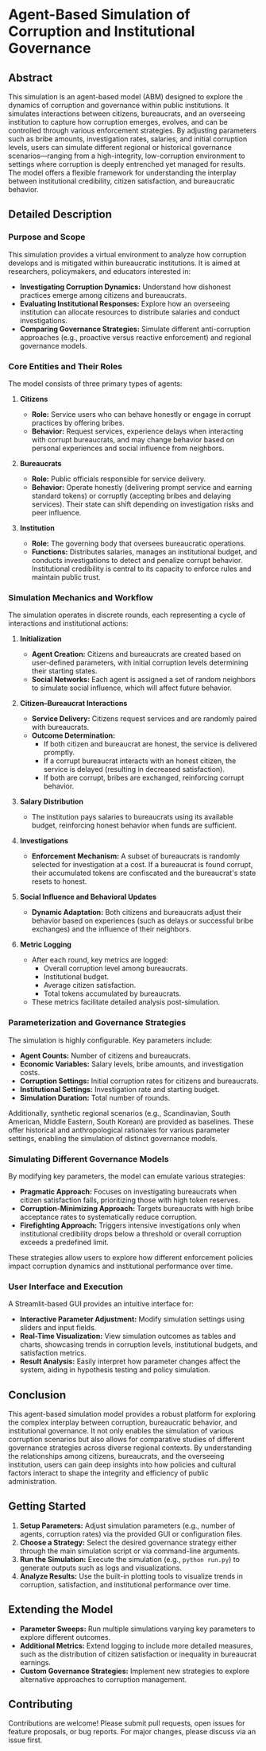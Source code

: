 # Agent-Based Simulation of Corruption and Institutional Governance

## Abstract
This simulation is an agent-based model (ABM) designed to explore the dynamics of corruption and governance within public institutions. It simulates interactions between citizens, bureaucrats, and an overseeing institution to capture how corruption emerges, evolves, and can be controlled through various enforcement strategies. By adjusting parameters such as bribe amounts, investigation rates, salaries, and initial corruption levels, users can simulate different regional or historical governance scenarios—ranging from a high-integrity, low-corruption environment to settings where corruption is deeply entrenched yet managed for results. The model offers a flexible framework for understanding the interplay between institutional credibility, citizen satisfaction, and bureaucratic behavior.

## Detailed Description

### Purpose and Scope
This simulation provides a virtual environment to analyze how corruption develops and is mitigated within bureaucratic institutions. It is aimed at researchers, policymakers, and educators interested in:
- **Investigating Corruption Dynamics:** Understand how dishonest practices emerge among citizens and bureaucrats.
- **Evaluating Institutional Responses:** Explore how an overseeing institution can allocate resources to distribute salaries and conduct investigations.
- **Comparing Governance Strategies:** Simulate different anti-corruption approaches (e.g., proactive versus reactive enforcement) and regional governance models.

### Core Entities and Their Roles
The model consists of three primary types of agents:

1. **Citizens**
   - **Role:** Service users who can behave honestly or engage in corrupt practices by offering bribes.
   - **Behavior:** Request services, experience delays when interacting with corrupt bureaucrats, and may change behavior based on personal experiences and social influence from neighbors.

2. **Bureaucrats**
   - **Role:** Public officials responsible for service delivery.
   - **Behavior:** Operate honestly (delivering prompt service and earning standard tokens) or corruptly (accepting bribes and delaying services). Their state can shift depending on investigation risks and peer influence.

3. **Institution**
   - **Role:** The governing body that oversees bureaucratic operations.
   - **Functions:** Distributes salaries, manages an institutional budget, and conducts investigations to detect and penalize corrupt behavior. Institutional credibility is central to its capacity to enforce rules and maintain public trust.

### Simulation Mechanics and Workflow
The simulation operates in discrete rounds, each representing a cycle of interactions and institutional actions:

1. **Initialization**
   - **Agent Creation:** Citizens and bureaucrats are created based on user-defined parameters, with initial corruption levels determining their starting states.
   - **Social Networks:** Each agent is assigned a set of random neighbors to simulate social influence, which will affect future behavior.

2. **Citizen–Bureaucrat Interactions**
   - **Service Delivery:** Citizens request services and are randomly paired with bureaucrats.
   - **Outcome Determination:** 
     - If both citizen and bureaucrat are honest, the service is delivered promptly.
     - If a corrupt bureaucrat interacts with an honest citizen, the service is delayed (resulting in decreased satisfaction).
     - If both are corrupt, bribes are exchanged, reinforcing corrupt behavior.

3. **Salary Distribution**
   - The institution pays salaries to bureaucrats using its available budget, reinforcing honest behavior when funds are sufficient.

4. **Investigations**
   - **Enforcement Mechanism:** A subset of bureaucrats is randomly selected for investigation at a cost. If a bureaucrat is found corrupt, their accumulated tokens are confiscated and the bureaucrat's state resets to honest.

5. **Social Influence and Behavioral Updates**
   - **Dynamic Adaptation:** Both citizens and bureaucrats adjust their behavior based on experiences (such as delays or successful bribe exchanges) and the influence of their neighbors.

6. **Metric Logging**
   - After each round, key metrics are logged:
     - Overall corruption level among bureaucrats.
     - Institutional budget.
     - Average citizen satisfaction.
     - Total tokens accumulated by bureaucrats.
   - These metrics facilitate detailed analysis post-simulation.

### Parameterization and Governance Strategies
The simulation is highly configurable. Key parameters include:
- **Agent Counts:** Number of citizens and bureaucrats.
- **Economic Variables:** Salary levels, bribe amounts, and investigation costs.
- **Corruption Settings:** Initial corruption rates for citizens and bureaucrats.
- **Institutional Settings:** Investigation rate and starting budget.
- **Simulation Duration:** Total number of rounds.

Additionally, synthetic regional scenarios (e.g., Scandinavian, South American, Middle Eastern, South Korean) are provided as baselines. These offer historical and anthropological rationales for various parameter settings, enabling the simulation of distinct governance models.

### Simulating Different Governance Models
By modifying key parameters, the model can emulate various strategies:
- **Pragmatic Approach:** Focuses on investigating bureaucrats when citizen satisfaction falls, prioritizing those with high token reserves.
- **Corruption-Minimizing Approach:** Targets bureaucrats with high bribe acceptance rates to systematically reduce corruption.
- **Firefighting Approach:** Triggers intensive investigations only when institutional credibility drops below a threshold or overall corruption exceeds a predefined limit.

These strategies allow users to explore how different enforcement policies impact corruption dynamics and institutional performance over time.

### User Interface and Execution
A Streamlit-based GUI provides an intuitive interface for:
- **Interactive Parameter Adjustment:** Modify simulation settings using sliders and input fields.
- **Real-Time Visualization:** View simulation outcomes as tables and charts, showcasing trends in corruption levels, institutional budgets, and satisfaction metrics.
- **Result Analysis:** Easily interpret how parameter changes affect the system, aiding in hypothesis testing and policy simulation.

## Conclusion
This agent-based simulation model provides a robust platform for exploring the complex interplay between corruption, bureaucratic behavior, and institutional governance. It not only enables the simulation of various corruption scenarios but also allows for comparative studies of different governance strategies across diverse regional contexts. By understanding the relationships among citizens, bureaucrats, and the overseeing institution, users can gain deep insights into how policies and cultural factors interact to shape the integrity and efficiency of public administration.

## Getting Started
1. **Setup Parameters:** Adjust simulation parameters (e.g., number of agents, corruption rates) via the provided GUI or configuration files.
2. **Choose a Strategy:** Select the desired governance strategy either through the main simulation script or via command-line arguments.
3. **Run the Simulation:** Execute the simulation (e.g., `python run.py`) to generate outputs such as logs and visualizations.
4. **Analyze Results:** Use the built-in plotting tools to visualize trends in corruption, satisfaction, and institutional performance over time.

## Extending the Model
- **Parameter Sweeps:** Run multiple simulations varying key parameters to explore different outcomes.
- **Additional Metrics:** Extend logging to include more detailed measures, such as the distribution of citizen satisfaction or inequality in bureaucrat earnings.
- **Custom Governance Strategies:** Implement new strategies to explore alternative approaches to corruption management.

## Contributing
Contributions are welcome! Please submit pull requests, open issues for feature proposals, or bug reports. For major changes, please discuss via an issue first.
